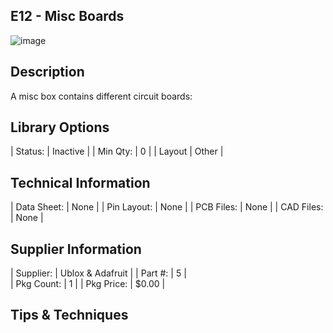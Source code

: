 ## E12 - Misc Boards

![image](CAD/EXXX/image.png)

## Description    

A misc box contains different circuit boards: 

## Library Options

| Status: | Inactive |
| Min Qty: | 0 |
| Layout | Other | 

## Technical Information

| Data Sheet: | None |
| Pin Layout: | None |
| PCB Files: | None |
| CAD Files: | None |

## Supplier Information

| Supplier: | Ublox & Adafruit |
| Part #: | 5 |         
| Pkg Count: | 1 |
| Pkg Price: | $0.00 |

## Tips & Techniques



